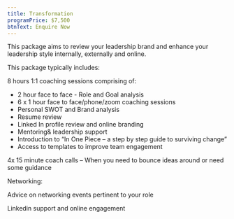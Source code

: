 ```yaml
---
title: Transformation
programPrice: $7,500
btnText: Enquire Now
---
```

<!--StartFragment-->

<!--StartFragment-->

This package aims to review your leadership brand and enhance your leadership style internally, externally and online.

<!--EndFragment-->

This package typically includes:

8 hours 1:1 coaching sessions comprising of:

* 2 hour face to face - Role and Goal analysis
* 6 x 1 hour face to face/phone/zoom coaching sessions
* Personal SWOT and Brand analysis
* Resume review
* Linked In profile review and online branding
* Mentoring& leadership support
* Introduction to “In One Piece – a step by step guide to surviving change”
* Access to templates to improve team engagement

4x 15 minute coach calls – When you need to bounce ideas around or need some guidance

Networking:

Advice on networking events pertinent to your role

Linkedin support and online engagement

<!--EndFragment-->